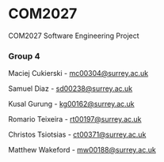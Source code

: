 # COM2027
COM2027 Software Engineering Project

### Group 4

Maciej Cukierski - mc00304@surrey.ac.uk

Samuel Diaz - sd00238@surrey.ac.uk

Kusal Gurung - kg00162@surrey.ac.uk

Romario Teixeira - rt00197@surrey.ac.uk

Christos Tsiotsias - ct00371@surrey.ac.uk

Matthew Wakeford - mw00188@surrey.ac.uk
